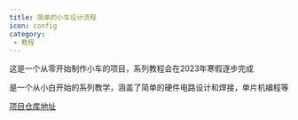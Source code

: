 ```yaml
---
title: 简单的小车设计流程
icon: config
category:
 - 教程
---
```


这是一个从零开始制作小车的项目，系列教程会在2023年寒假逐步完成

是一个从小白开始的系列教学，涵盖了简单的硬件电路设计和焊接，单片机编程等

[项目仓库地址](https://github.com/We-Fly/TeachCar)
